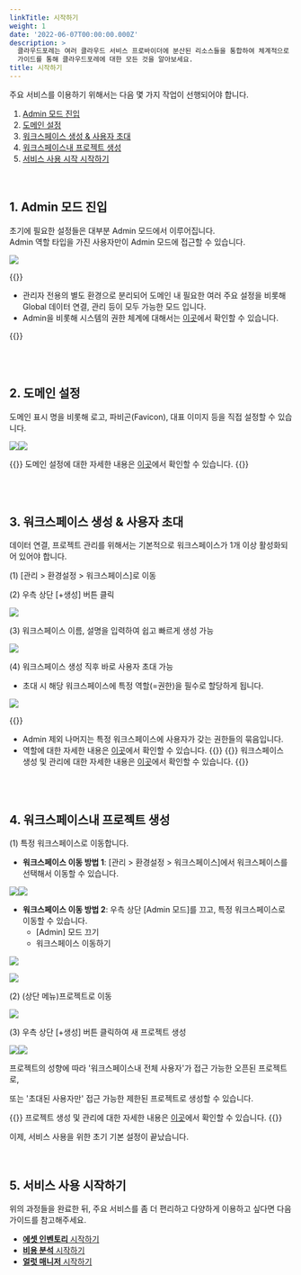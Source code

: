 ```yaml
---
linkTitle: 시작하기
weight: 1
date: '2022-06-07T00:00:00.000Z'
description: >
  클라우드포레는 여러 클라우드 서비스 프로바이더에 분산된 리소스들을 통합하여 체계적으로 관리할 수 있는 서비스입니다. <br> <br>
  가이드를 통해 클라우드포레에 대한 모든 것을 알아보세요. 
title: 시작하기
---
```


주요 서비스를 이용하기 위해서는 다음 몇 가지 작업이 선행되어야 합니다.

1. [Admin 모드 진입](#1-admin-모드-진입)
2. [도메인 설정](#2-도메인-설정)
3. [워크스페이스 생성 & 사용자 초대](#3-워크스페이스-생성--사용자-초대)
4. [워크스페이스내 프로젝트 생성](#4-워크스페이스내-프로젝트-생성)
5. [서비스 사용 시작 시작하기](#5-서비스-사용-시작하기)

<br>

## 1. Admin 모드 진입

초기에 필요한 설정들은 대부분 Admin 모드에서 이루어집니다. <br>
Admin 역할 타입을 가진 사용자만이 Admin 모드에 접근할 수 있습니다.

![](/guides/admin/admin_mode/admin-mode-01-ko.png)

{{<alert title="💡 Admin 모드란?">}}

* 관리자 전용의 별도 환경으로 분리되어 도메인 내 필요한 여러 주요 설정을 비롯해 Global 데이터 연결, 관리 등이 모두 가능한 모드 입니다.
* Admin을 비롯해 시스템의 권한 체계에 대해서는 [이곳](/ko/docs/guides/permission/)에서 확인할 수 있습니다.

{{</alert>}}

<br><br>

## 2. 도메인 설정

도메인 표시 명을 비롯해 로고, 파비곤(Favicon), 대표 이미지 등을 직접 설정할 수 있습니다.

![](/guides/admin/domain_settings/domain-settings-01-ko.png)![](/guides/admin/domain_settings/domain-settings-02-ko.png)

{{<alert>}}
도메인 설정에 대한 자세한 내용은 [이곳](/ko/docs/guides/admin-mode/domain-settings/)에서 확인할 수 있습니다.
{{</alert>}}

<br>
<br>

## 3. 워크스페이스 생성 & 사용자 초대

데이터 연결, 프로젝트 관리를 위해서는 기본적으로 워크스페이스가 1개 이상 활성화되어 있어야 합니다.

(1) \[관리 > 환경설정 > 워크스페이스]로 이동

(2) 우측 상단 \[+생성] 버튼 클릭

![](/guides/admin/workspaces/workspace-create-workspace-01-ko.png)

(3) 워크스페이스 이름, 설명을 입력하여 쉽고 빠르게 생성 가능

![](/guides/admin/workspaces/workspace-create-workspace-02-ko.png)

(4) 워크스페이스 생성 직후 바로 사용자 초대 가능

* 초대 시 해당 워크스페이스에 특정 역할(=권한)을 필수로 할당하게 됩니다.

![](/guides/admin/workspaces/workspace-create-workspace-04-ko.png)

{{<alert title="💡 사용자 역할(Role)이란?">}}

* Admin 제외 나머지는 특정 워크스페이스에 사용자가 갖는 권한들의 묶음입니다.
* 역할에 대한 자세한 내용은 [이곳](/ko/docs/guides/admin-mode/role/)에서 확인할 수 있습니다.
  {{</alert>}}
  {{<alert>}}
  워크스페이스 생성 및 관리에 대한 자세한 내용은 [이곳](/ko/docs/guides/admin-mode/workspaces/)에서 확인할 수 있습니다.
  {{</alert>}}

<br>

<br>

## 4. 워크스페이스내 프로젝트 생성

(1) 특정 워크스페이스로 이동합니다.

* **워크스페이스 이동 방법 1**: \[관리 > 환경설정 > 워크스페이스]에서 워크스페이스를 선택해서 이동할 수 있습니다.

![](/guides/admin/workspaces/workspace-create-workspace-05-ko.png)![](/guides/admin/workspaces/workspace-create-workspace-06.png)

* **워크스페이스 이동 방법 2**: 우측 상단 \[Admin 모드]를 끄고, 특정 워크스페이스로 이동할 수 있습니다.
  * \[Admin] 모드 끄기
  * 워크스페이스 이동하기

![](/guides/admin/admin_mode/admin-mode-off-ko.png)

![](/guides/admin/workspaces/move-to-workspace-ko.png)

(2) (상단 메뉴)프로젝트로 이동

![](/guides/project/no-project-ko.png)

(3) 우측 상단 \[+생성] 버튼 클릭하여 새 프로젝트 생성

![](/guides/project/project-create-01-ko.png)![](/guides/project/project-create-02-ko.png)

프로젝트의 성향에 따라 '워크스페이스내 전체 사용자'가 접근 가능한 오픈된 프로젝트로,

또는 '초대된 사용자만' 접근 가능한 제한된 프로젝트로 생성할 수 있습니다.

{{<alert>}}
프로젝트 생성 및 관리에 대한 자세한 내용은 [이곳](ko/docs/guides/project/project/)에서 확인할 수 있습니다.
{{</alert>}}

이제, 서비스 사용을 위한 초기 기본 설정이 끝났습니다.

<br>

## 5. 서비스 사용 시작하기

위의 과정들을 완료한 뒤, 주요 서비스를 좀 더 편리하고 다양하게 이용하고 싶다면 다음 가이드를 참고해주세요.

* [**에셋 인벤토리** 시작하기](/ko/docs/guides/asset-inventory/quick-start)
* [**비용 분석** 시작하기](/ko/docs/guides/cost-explorer/cost-analysis)
* [**얼럿 매니저** 시작하기](/ko/docs/guides/alert-manager/quick-start)
